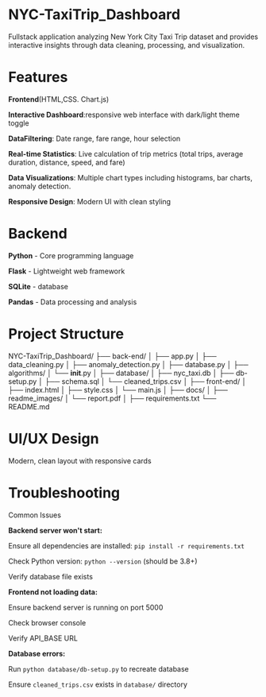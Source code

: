 # NYC-TaxiTrip_Dashboard
 Fullstack application analyzing New York City Taxi Trip dataset and provides interactive insights through data cleaning, processing, and visualization.

 # Features

**Frontend**(HTML,CSS. Chart.js)

**Interactive Dashboard**:responsive web interface with dark/light theme toggle

**DataFiltering**: Date range, fare range, hour selection

**Real-time Statistics**: Live calculation of trip metrics (total trips, average duration, distance, speed, and fare)

**Data Visualizations**: Multiple chart types including histograms, bar charts, anomaly detection.

**Responsive Design**: Modern UI with clean styling

# Backend

**Python** - Core programming language

**Flask** - Lightweight web framework

**SQLite** -  database

**Pandas** - Data processing and analysis

# Project Structure

NYC-TaxiTrip_Dashboard/
├── back-end/
│   ├── app.py
│   ├── data_cleaning.py
│   ├── anomaly_detection.py
│   ├── database.py
│   ├── algorithms/
│   └── __init__.py
│
├── database/
│   ├── nyc_taxi.db
│   ├── db-setup.py
│   ├── schema.sql
│   └── cleaned_trips.csv
│
├── front-end/
│   ├── index.html
│   ├── style.css
│   └── main.js
│
├── docs/
│   ├── readme_images/
│   └── report.pdf
│
├── requirements.txt
└── README.md


# UI/UX Design

Modern, clean layout with responsive cards

# Troubleshooting

Common Issues

**Backend server won't start:**

  Ensure all dependencies are installed: `pip install -r requirements.txt`
  
  Check Python version: `python --version` (should be 3.8+)
  
  Verify database file exists

**Frontend not loading data:**

  Ensure backend server is running on port 5000
  
  Check browser console
  
  Verify API_BASE URL

**Database errors:**

 Run `python database/db-setup.py` to recreate database
 
 Ensure `cleaned_trips.csv` exists in `database/` directory




 
